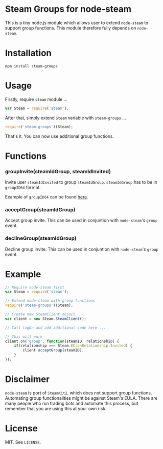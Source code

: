 # Steam Groups for node-steam

This is a tiny node.js module which allows user to extend `node-steam` to support group functions. This module therefore fully depends on `node-steam`.

# Installation

```
npm install steam-groups
```

# Usage

Firstly, require `steam` module ...

```js
var Steam = require('steam');
```

After that, simply extend `Steam` variable with `steam-groups` ...

```js
require('steam-groups')(Steam);
```

That's it. You can now use additional group functions.

# Functions

### groupInvite(steamIdGroup, steamIdInvited)

Invite user `steamIdInvited` to group `steamIdGroup`. `steamIdGroup` has to be in `groupID64` format.

Example of `groupID64` can be found [here](http://steamcommunity.com/groups/tradingcards/memberslistxml/).

### acceptGroup(steamIdGroup)

Accept group invite. This can be used in conjuntion with `node-steam`'s `group` event.

### declineGroup(steamIdGroup)

Decline group invite. This can be used in conjuntion with `node-steam`'s `group` event.

# Example

```js
// Require node-steam first
var Steam = require('steam');

// Extend node-steam with group functions
require('steam-groups')(Steam);

// Create new SteamClient object
var client = new Steam.SteamClient();

// Call logOn and add additional code here ...

// This will work
client.on('group', function(steamID, relationship) {
    if(relationship === Steam.EClanRelationship.Invited) {
        client.acceptGroup(steamID);
    }
});
```

# Disclaimer

`node-steam` is port of `SteamKit2`, which does not support group functions. Automating group functionalities might be against Steam's EULA. There are many people who run trading bots and automate this process, but remember that you are using this at your own risk.

# License

MIT. See `LICENSE`.
